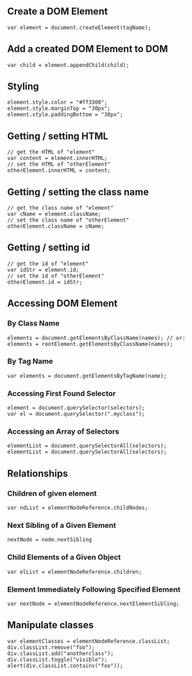 ## Create a DOM Element

```
var element = document.createElement(tagName);
```

## Add a created DOM Element to DOM

```
var child = element.appendChild(child);
```

## Styling

```
element.style.color = "#ff3300";
element.style.marginTop = "30px";
element.style.paddingBottom = "30px";
```

## Getting / setting HTML

```
// get the HTML of "element"
var content = element.innerHTML;
// set the HTML of "otherElement"
otherElement.innerHTML = content;
```

## Getting / setting the class name

```
// get the class name of "element"
var cName = element.className;
// set the class name of "otherElement"
otherElement.className = cName;
```

## Getting / setting id

```
// get the id of "element"
var idStr = element.id;
// set the id of "otherElement"
otherElement.id = idStr;
```

## Accessing DOM Element

### By Class Name

```
elements = document.getElementsByClassName(names); // or:
elements = rootElement.getElementsByClassName(names);
```

### By Tag Name

```
var elements = document.getElementsByTagName(name);
```

### Accessing First Found Selector

```
element = document.querySelector(selectors);
var el = document.querySelector(".myclass");
```

### Accessing an Array of Selectors

```
elementList = document.querySelectorAll(selectors);
elementList = document.querySelectorAll(selectors);
```

## Relationships

### Children of given element

```
var ndList = elementNodeReference.childNodes;
```

### Next Sibling of a Given Element

```
nextNode = node.nextSibling
```

### Child Elements of a Given Object

```
var elList = elementNodeReference.children;
```

### Element Immediately Following Specified Element

```
var nextNode = elementNodeReference.nextElementSibling;
```

## Manipulate classes

```
var elementClasses = elementNodeReference.classList;
div.classList.remove("foo");
div.classList.add("anotherclass");
div.classList.toggle("visible");
alert(div.classList.contains("foo"));
```
